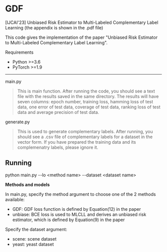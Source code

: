 # GDF
[IJCAI'23] Unbiased Risk Estimator to Multi-Labeled Complementary Label Learning (the appendix is shown in the .pdf file)

This code gives the implementation  of the paper "Unbiased Risk Estimator to Multi-Labeled Complementary Label Learning".

Requirements
- Python >=3.6
- PyTorch >=1.9

---
main.py
  >This is main function. After running the code, you should see a text file with the results saved in the same directory. The results will have seven columns: epoch number, training loss, hamming loss of test data, one error of test data, coverage of test data, ranking loss of test data and average precision of test data.

generate.py
  >This is used to generate complementary labels. After running, you should see a .csv file of complementary labels for a dataset in the vector form. If you have prepared the training data and its complemenatry labels, please ignore it. 
  
  
## Running

python main.py --lo \<method name\> --dataset \<dataset name\>

**Methods and models**

In main.py, specify the method argument to choose one of the 2 methods available:
- GDF: GDF loss function is defined by Equation(12) in the paper
- unbiase: BCE loss is used to MLCLL and derives an unbiased risk estimator, which is defined by Equation(9) in the paper

Specify the dataset argument:
- scene: scene dataset
- yeast: yeast dataset
